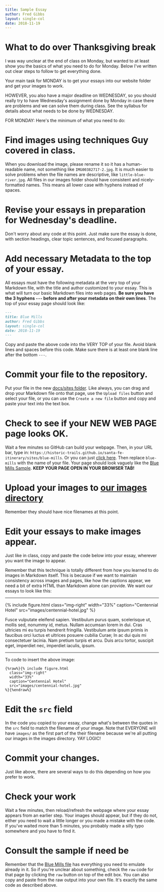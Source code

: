 ```yaml
---
title: Sample Essay
author: Fred Gibbs
layout: single-col
date: 2018-11-19
---
```


# What to do over Thanksgiving break
I was way unclear at the end of class on Monday, but wanted to at least show you the basics of what you need to do for Monday. Below I've written out clear steps to follow to get everything done.

Your main task for MONDAY is to get your essays into our website folder and get your images to work.

HOWEVER, you also have a major deadline on WEDNESDAY, so you should really try to have Wednesday's assignment done by Monday in case there are problems and we can solve them during class. See the syllabus for details about what needs to be done by WEDNESDAY.


FOR MONDAY: Here's the minimum of what you need to do:

# Find images using techniques Guy covered in class.
When you download the image, please rename it so it has a human-readable name, not something like `IMG00382717-2.jpg`. It is much easier to solve problems when the file names are descriptive, like `little-blue-river.jpg`. All files in our images folder should have consistent and nicely-formatted names. This means all lower case with hyphens instead of spaces.

# Revise your essays in preparation for Wednesday's deadline.
Don't worry about any code at this point. Just make sure the essay is done, with section headings, clear topic sentences, and focused paragraphs.


# Add necessary Metadata to the top of your essay.
All essays must have the following metadata at the very top of your Markdown file, with the title and author customized to your essay. This is what will turn our basic Markdown files into web pages. **Be sure you have the 3 hyphens `---` before and after your metadata on their own lines**. The top of your essay page should look like:

``` markdown
---
title: Blue Mills
author: Fred Gibbs
layout: single-col
date: 2018-11-19
---

```

Copy and paste the above code into the VERY TOP of your file. Avoid blank lines and spaces before this code. Make sure there is at least one blank line after the bottom `---`.


# Commit your file to the repository.
Put your file in the new [docs/sites folder](https://github.com/historic-trails/santa-fe-itinerary/tree/master/docs/sites). Like always, you can drag and drop your Markdown file onto that page, use the `Upload files` button and select your file, or you can use the `Create a new file` button and copy and paste your text into the text box.

# Check to see if your NEW WEB PAGE page looks OK.
Wait a few minutes so GitHub can build your webpage. Then, in your URL bar, type in:
`https://historic-trails.github.io/santa-fe-itinerary/sites/blue-mills`. Or you can just [click here](https://historic-trails.github.io/santa-fe-itinerary/sites/blue-mills).  Then replace `blue-mills` with the name of your file. Your page should look vaguely like the [Blue Mills Sample](https://historic-trails.github.io/santa-fe-itinerary/sites/blue-mills). **KEEP YOUR PAGE OPEN IN YOUR BROWSER TAB!**



# Upload your images to [our images directory](https://github.com/historic-trails/santa-fe-itinerary/tree/master/docs/sites/images)
Remember they should have nice filenames at this point.


# Edit your essays to make images appear.
Just like in class, copy and paste the code below into your essay, wherever you want the image to appear.

Remember that this technique is totally different from how you learned to do images in Markdown itself. This is because if we want to maintain consistency across images and pages, like how the captions appear, we need a bit of extra HTML than Markdown alone can provide. We want our essays to look like this:

---

{% include figure.html class="img-right" width="33%" caption="Centennial Hotel" src="images/centennial-hotel.jpg" %}

Fusce vulputate eleifend sapien. Vestibulum purus quam, scelerisque ut, mollis sed, nonummy id, metus. Nullam accumsan lorem in dui. Cras ultricies mi eu turpis hendrerit fringilla. Vestibulum ante ipsum primis in faucibus orci luctus et ultrices posuere cubilia Curae; In ac dui quis mi consectetuer lacinia. Nam pretium turpis et arcu. Duis arcu tortor, suscipit eget, imperdiet nec, imperdiet iaculis, ipsum.

---


To code to insert the above image:
```
{%raw%}{% include figure.html
  class="img-right"
  width="33%"
  caption="Centennial Hotel"
  src="images/centennial-hotel.jpg"
%}{%endraw%}
```


# Edit the `src` field
In the code you copied to your essay, change what's between the quotes in the `src` field to match the filename of your image. Note that EVERYONE will have `images/` as the first part of the their filename because we're all putting our images in the images directory. YAY LOGIC!

# Commit your changes.
Just like above, there are several ways to do this depending on how you prefer to work.

# Check your work
Wait a few minutes, then reload/refresh the webpage where your essay appears from an earlier step. Your images should appear, but if they do not, either you need to wait a little longer or you made a mistake with the code. If you've waited more than 5 minutes, you probably made a silly typo somewhere and you have to find it.

# Consult the sample if need be
Remember that the [Blue Mills file](https://github.com/historic-trails/santa-fe-itinerary/blob/master/docs/sites/blue-mills.md) has everything you need to emulate already in it. So if you're unclear about something, check the `raw` code for that page by clicking the `raw` button on top of the edit box. You can also copy and paste from the raw output into your own file. It's exactly the same code as described above.
